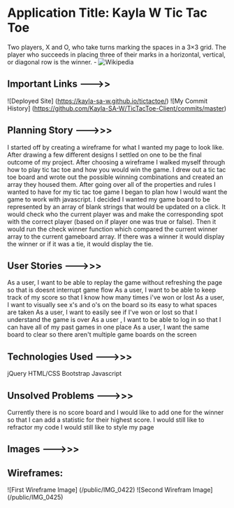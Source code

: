 # Application Title: Kayla W Tic Tac Toe

Two players, X and O, who take turns marking the spaces in a 3×3 grid. The player who succeeds in placing three of their marks in a horizontal, vertical, or diagonal row is the winner. - ![Wikipedia](https://en.wikipedia.org/wiki/Tic-tac-toe)

## Important Links --->>
![Deployed Site] (https://kayla-sa-w.github.io/tictactoe/)
![My Commit History] (https://github.com/Kayla-SA-W/TicTacToe-Client/commits/master)

## Planning Story --->>>

I started off by creating a wireframe for what I wanted my page to look like. After drawing a few different
designs I settled on one to be the final outcome of my project.
After choosing a wireframe I walked myself through how to play tic tac toe and how you would win the game. I drew out a tic tac toe board and wrote out the possible winning combinations and created an array they housed them. After going over all of the properties and rules I wanted to have for my tic tac toe game I began to plan how I would want the game to work with javascript. I decided I wanted my game board to be represented by an array of blank strings that would be updated on a click. It would check who the current player was and make the corresponding spot with the correct player (based on if player one was true or false). Then it would run the check winner function which compared the current winner array to the current gameboard array. If there was a winner it would display the winner or if it was a tie, it would display the tie.


## User Stories --->>>
As a user, I want to be able to replay the game without refreshing the page so that is doesnt interrupt game flow
As a user, I want to be able to keep track of my score so that I know how many times i've won or lost
As a user, I want to visually see x's and o's on the board so its easy to what spaces are taken
As a user, I want to easily see if I've won or lost so that I understand the game is over
As a user , I want to be able to log in so that I can have all of my past games in one place
As a user, I want the same board to clear so there aren't multiple game boards on the screen

## Technologies Used --->>>
jQuery
HTML/CSS
Bootstrap
Javascript

## Unsolved Problems --->>>
Currently there is no score board and I would like to add one for the winner so that I can add a statistic for their highest score.
I would still like to refractor my code
I would still like to style my page


## Images --->>>
## Wireframes:
![First Wireframe Image] (/public/IMG_0422)
![Second Wirefram Image] (/public/IMG_0425)

